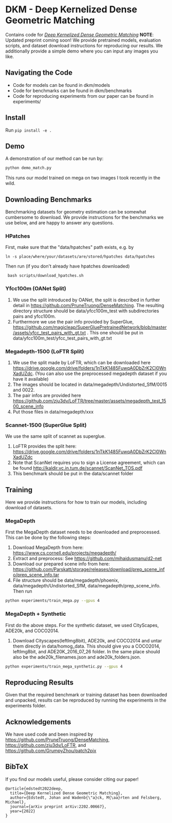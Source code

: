 # DKM - Deep Kernelized Dense Geometric Matching
Contains code for [*Deep Kernelized Dense Geometric Matching*](https://arxiv.org/abs/2202.00667) **NOTE**: Updated preprint coming soon!
We provide pretrained models, evaluation scripts, and dataset download instructions for reproducing our results.
We additionally provide a simple demo where you can input any images you like.

## Navigating the Code
* Code for models can be found in dkm/models
* Code for benchmarks can be found in dkm/benchmarks
* Code for reproducing experiments from our paper can be found in experiments/

## Install
Run ``pip install -e .``

## Demo
A demonstration of our method can be run by:
``` bash
python demo_match.py
```
This runs our model trained on mega on two images I took recently in the wild.

## Downloading Benchmarks
Benchmarking datasets for geometry estimation can be somewhat cumbersome to download. We provide instructions for the benchmarks we use below, and are happy to answer any questions.
### HPatches
First, make sure that the "data/hpatches" path exists, e.g. by

`` ln -s place/where/your/datasets/are/stored/hpatches data/hpatches `` 

Then run (if you don't already have hpatches downloaded)

`` bash scripts/download_hpatches.sh``
### Yfcc100m (OANet Split)
1. We use the split introduced by OANet, the split is described in further detail in https://github.com/PruneTruong/DenseMatching. The resulting directory structure should be data/yfcc100m_test with subdirectories pairs and yfcc100m.
2. Furthermore we use the pair info provided by SuperGlue, https://github.com/magicleap/SuperGluePretrainedNetwork/blob/master/assets/yfcc_test_pairs_with_gt.txt . This one should be put in data/yfcc100m_test/yfcc_test_pairs_with_gt.txt

### Megadepth-1500 (LoFTR Split)
1. We use the split made by LoFTR, which can be downloaded here https://drive.google.com/drive/folders/1nTkK1485FuwqA0DbZrK2Cl0WnXadUZdc. (You can also use the preprocessed megadepth dataset if you have it available)
2. The images should be located in data/megadepth/Undistorted_SfM/0015 and 0022.
3. The pair infos are provided here https://github.com/zju3dv/LoFTR/tree/master/assets/megadepth_test_1500_scene_info 
3. Put those files in data/megadepth/xxx

### Scannet-1500 (SuperGlue Split)
We use the same split of scannet as superglue.
1. LoFTR provides the split here: https://drive.google.com/drive/folders/1nTkK1485FuwqA0DbZrK2Cl0WnXadUZdc
2. Note that ScanNet requires you to sign a License agreement, which can be found http://kaldir.vc.in.tum.de/scannet/ScanNet_TOS.pdf
3. This benchmark should be put in the data/scannet folder
## Training
Here we provide instructions for how to train our models, including download of datasets.
### MegaDepth
First the MegaDepth dataset needs to be downloaded and preprocessed. This can be done by the following steps:
1. Download MegaDepth from here: https://www.cs.cornell.edu/projects/megadepth/
2. Extract and preprocess: See https://github.com/mihaidusmanu/d2-net
3. Download our prepared scene info from here: https://github.com/Parskatt/storage/releases/download/prep_scene_info/prep_scene_info.tar
4. File structure should be data/megadepth/phoenix, data/megadepth/Undistorted_SfM, data/megadepth/prep_scene_info.
Then run 
``` bash
python experiments/train_mega.py --gpus 4
```

### MegaDepth + Synthetic
First do the above steps.
For the synthetic dataset, we used CityScapes, ADE20k, and COCO2014.

1. Download Cityscapes(leftImg8bit), ADE20k, and COCO2014 and untar them directly in data/homog_data. This should give you a COCO2014, leftImg8bit, and ADE20K_2016_07_26 folder. In the same place should also be the ade20k_filenames.json and ade20k_folders.json.

``` bash
python experiments/train_mega_synthetic.py --gpus 4
```

## Reproducing Results
Given that the required benchmark or training dataset has been downloaded and unpacked, results can be reproduced by running the experiments in the experiments folder.

## Acknowledgements
We have used code and been inspired by https://github.com/PruneTruong/DenseMatching, https://github.com/zju3dv/LoFTR, and https://github.com/GrumpyZhou/patch2pix  

## BibTeX
If you find our models useful, please consider citing our paper!
```
@article{edstedt2022deep,
  title={Deep Kernelized Dense Geometric Matching},
  author={Edstedt, Johan and Wadenb{\"a}ck, M{\aa}rten and Felsberg, Michael},
  journal={arXiv preprint arXiv:2202.00667},
  year={2022}
}
```
